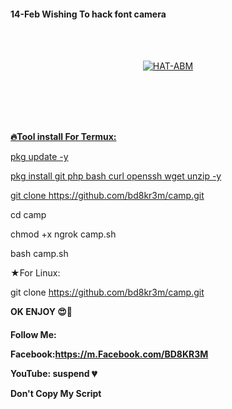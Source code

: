 
<h4>14-Feb Wishing To hack font camera</h4>

<br> <br>
<p align="center"><a href="https://github.com/bd8kr3m/camp"><img src="https://user-images.githubusercontent.com/57522482/153184670-330cdd92-de06-4efc-91bc-dbaa6d1d4f11.jpg"  alt="HAT-ABM"></p>

<br> <br><br> <br>

<b>🔥Tool install For Termux:</b>

pkg update -y

pkg install git php bash curl openssh wget unzip -y

git clone https://github.com/bd8kr3m/camp.git
  

cd camp

chmod +x ngrok camp.sh


bash camp.sh

★For Linux: 

  git clone https://github.com/bd8kr3m/camp.git
  
<b>OK ENJOY 😍🥰</b>






<h4>Follow Me:
  
  
Facebook:https://m.Facebook.com/BD8KR3M<br>


YouTube: suspend 💔<br>

Don't Copy My Script</h4>

